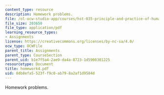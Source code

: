 ```yaml
---
content_type: resource
description: Homework problems.
file: /ol-ocw-studio-app/courses/hst-035-principle-and-practice-of-human-pathology-spring-2003/8db8efa5523ff9c0ab798a2af1d9584d_homework4.pdf
file_size: 203650
file_type: application/pdf
learning_resource_types:
- Assignments
license: https://creativecommons.org/licenses/by-nc-sa/4.0/
ocw_type: OCWFile
parent_title: Assignments
parent_type: CourseSection
parent_uid: b1e7f5a4-2ae9-da4a-8723-1d5900301225
resourcetype: Document
title: homework4.pdf
uid: 8db8efa5-523f-f9c0-ab79-8a2af1d9584d
---
```

Homework problems.